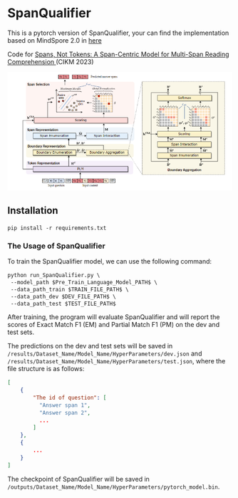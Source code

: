 

# SpanQualifier

This is a pytorch version of SpanQualifier, your can find the implementation based on MindSpore 2.0 in [here](https://github.com/nju-websoft/SpanQualifier/tree/main/MindSpore)

Code for [Spans, Not Tokens: A Span-Centric Model for Multi-Span Reading Comprehension ](https://dl.acm.org/doi/abs/10.1145/3583780.3615064) (CIKM 2023)

![model](MindSpore/model.png)

## Installation
```angular2html
pip install -r requirements.txt
```

### The Usage of SpanQualifier
To train the SpanQualifier model, we can use the following command:
```angular2html
python run_SpanQualifier.py \
 --model_path $Pre_Train_Language_Model_PATH$ \
 --data_path_train $TRAIN_FILE_PATH$ \
 --data_path_dev $DEV_FILE_PATH$ \
 --data_path_test $TEST_FILE_PATH$ 
```

After training, the program will evaluate SpanQualifier and will report the scores of Exact Match F1 (EM) and Partial Match F1 (PM) on the dev and test sets.

The predictions on the dev and test sets will be saved in `/results/Dataset_Name/Model_Name/HyperParameters/dev.json` and  `/results/Dataset_Name/Model_Name/HyperParameters/test.json`, where the file structure is as follows:
```json
[
    {
        "The id of question": [
          "Answer span 1",
          "Answer span 2",
          ...
        ]
    },
    {
        ...
    }
]
```

The checkpoint of SpanQualifier will be saved in `/outputs/Dataset_Name/Model_Name/HyperParameters/pytorch_model.bin`.

